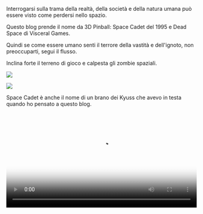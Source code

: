 Interrogarsi sulla trama della realtà, della società e della natura umana può essere visto come perdersi nello spazio.

Questo blog prende il nome da 3D Pinball: Space Cadet del 1995 e Dead Space di Visceral Games.

Quindi se come essere umano senti il terrore della vastità e dell'ignoto, non preoccuparti, segui il flusso.

Inclina forte il terreno di gioco e calpesta gli zombie spaziali.

![](/images/dead-space.gif)

![](/images/3D_Pinball.png)

Space Cadet è anche il nome di un brano dei Kyuss che avevo in testa quando ho pensato a questo blog.

<video width="100%" height="auto" controls poster="https://img.youtube.com/vi/aW8nFgRwnoA/0.jpg">
  <source src="https://user-images.githubusercontent.com/103458862/221435341-da1ec07e-903d-4ed8-ba8d-e3d7a9163a5d.mp4" type="video/mp4">
  Your browser does not support the video tag.
</video> 

